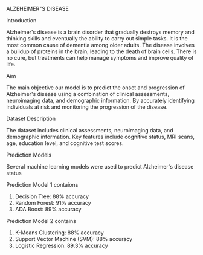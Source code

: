ALZEHEIMER"S DISEASE 

Introduction

Alzheimer's disease is a brain disorder that gradually destroys memory and thinking skills and eventually the ability to carry out simple tasks. It is the most common cause of dementia among older adults. The disease involves a buildup of proteins in the brain, leading to the death of brain cells. There is no cure, but treatments can help manage symptoms and improve quality of life.

Aim

The main objective our model is to predict the onset and progression of Alzheimer's disease using a combination of clinical assessments, neuroimaging data, and demographic information. By accurately identifying individuals at risk and monitoring the progression of the disease.

Dataset Description 

The dataset includes clinical assessments, neuroimaging data, and demographic information. Key features include cognitive status, MRI scans, age, education level, and cognitive test scores.

Prediction Models

Several machine learning models were used to predict Alzheimer's disease status

Prediction Model 1 contaions

1. Decision Tree: 88% accuracy
2. Random Forest: 91% accuracy
3. ADA Boost: 89% accuracy

Prediction Model 2 contains

1. K-Means Clustering: 88% accuracy
2. Support Vector Machine (SVM): 88% accuracy
3. Logistic Regression: 89.3% accuracy



